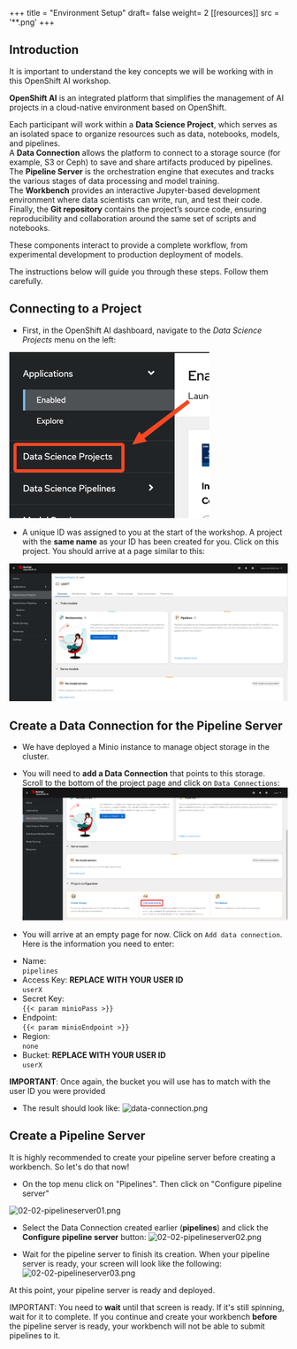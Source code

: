 +++
title = "Environment Setup"
draft= false
weight= 2
[[resources]]
  src = '**.png'
+++

## Introduction

It is important to understand the key concepts we will be working with in this OpenShift AI workshop.

**OpenShift AI** is an integrated platform that simplifies the management of AI projects in a cloud-native environment based on OpenShift.

Each participant will work within a **Data Science Project**, which serves as an isolated space to organize resources such as data, notebooks, models, and pipelines.  
A **Data Connection** allows the platform to connect to a storage source (for example, S3 or Ceph) to save and share artifacts produced by pipelines.  
The **Pipeline Server** is the orchestration engine that executes and tracks the various stages of data processing and model training.  
The **Workbench** provides an interactive Jupyter-based development environment where data scientists can write, run, and test their code.  
Finally, the **Git repository** contains the project’s source code, ensuring reproducibility and collaboration around the same set of scripts and notebooks.

These components interact to provide a complete workflow, from experimental development to production deployment of models.

The instructions below will guide you through these steps. Follow them carefully.

## Connecting to a Project

* First, in the OpenShift AI dashboard, navigate to the *Data Science Projects* menu on the left:

![02-02-ds-proj-nav](02-02-ds-proj-nav.png)

* A unique ID was assigned to you at the start of the workshop. A project with the **same name** as your ID has been created for you. Click on this project. You should arrive at a page similar to this:

![project-empty-state](project-empty-state.png)

## Create a Data Connection for the Pipeline Server

* We have deployed a Minio instance to manage object storage in the cluster.
* You will need to **add a Data Connection** that points to this storage. Scroll to the bottom of the project page and click on `Data Connections`:
![02-02-add-dc.png](02-02-add-dc.png)

* You will arrive at an empty page for now. Click on `Add data connection`. Here is the information you need to enter:
- Name:  
```pipelines```
- Access Key: **REPLACE WITH YOUR USER ID**  
```userX```
- Secret Key:  
```{{< param minioPass >}}```
- Endpoint:  
```{{< param minioEndpoint >}}```
- Region:  
```none```
- Bucket: **REPLACE WITH YOUR USER ID**  
```userX```

**IMPORTANT**: Once again, the bucket you will use has to match with the user ID you were provided

* The result should look like:
![data-connection.png](data-connection.png)

## Create a Pipeline Server

It is highly recommended to create your pipeline server before creating a workbench. So let's do that now!

* On the top menu click on "Pipelines". Then click on "Configure pipeline server"

![02-02-pipelineserver01.png](02-02-pipelineserver01.png)

* Select the Data Connection created earlier (**pipelines**) and click the **Configure pipeline server** button:
![02-02-pipelineserver02.png](02-02-pipelineserver02.png)

* Wait for the pipeline server to finish its creation. When your pipeline server is ready, your screen will look like the following:
![02-02-pipelineserver03.png](02-02-pipelineserver03.png)

At this point, your pipeline server is ready and deployed.

IMPORTANT: You need to **wait** until that screen is ready. If it's still spinning, wait for it to complete. If you continue and create your workbench **before** the pipeline server is ready, your workbench will not be able to submit pipelines to it.

